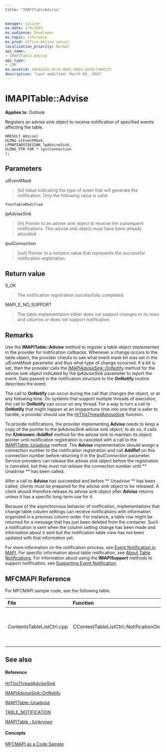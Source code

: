 ```yaml
---
title: "IMAPITableAdvise"
 
 
manager: soliver
ms.date: 3/9/2015
ms.audience: Developer
ms.topic: reference
ms.prod: office-online-server
localization_priority: Normal
api_name:
- IMAPITable.Advise
api_type:
- COM
ms.assetid: e8b5d21e-dc14-4b61-96b3-a51bcfa0d232
description: "Last modified: March 09, 2015"
---
```


# IMAPITable::Advise

  
  
**Applies to**: Outlook 
  
Registers an advise sink object to receive notification of specified events affecting the table.
  
```
HRESULT Advise(
ULONG ulEventMask,
LPMAPIADVISESINK lpAdviseSink,
ULONG_PTR FAR * lpulConnection
);
```

## Parameters

 _ulEventMask_
  
> [in] Value indicating the type of event that will generate the notification. Only the following value is valid:
    
 `fnevTableModified`
  
 _lpAdviseSink_
  
> [in] Pointer to an advise sink object to receive the subsequent notifications. This advise sink object must have been already allocated.
    
 _lpulConnection_
  
> [out] Pointer to a nonzero value that represents the successful notification registration.
    
## Return value

S_OK 
  
> The notification registration successfully completed.
    
MAPI_E_NO_SUPPORT 
  
> The table implementation either does not support changes to its rows and columns or does not support notification.
    
## Remarks

Use the **IMAPITable::Advise** method to register a table object implemented in the provider for notification callbacks. Whenever a change occurs to the table object, the provider checks to see what event mask bit was set in the  _ulEventMask_ parameter and thus what type of change occurred. If a bit is set, then the provider calls the [IMAPIAdviseSink::OnNotify](imapiadvisesink-onnotify.md) method for the advise sink object indicated by the  _lpAdviseSink_ parameter to report the event. Data passed in the notification structure to the **OnNotify** routine describes the event. 
  
The call to **OnNotify** can occur during the call that changes the object, or at any following time. On systems that support multiple threads of execution, the call to **OnNotify** can occur on any thread. For a way to turn a call to **OnNotify** that might happen at an inopportune time into one that is safer to handle, a provider should use the [HrThisThreadAdviseSink](hrthisthreadadvisesink.md) function. 
  
To provide notifications, the provider implementing **Advise** needs to keep a copy of the pointer to the  _lpAdviseSink_ advise sink object; to do so, it calls the **IUnknown::AddRef** method for the advise sink to maintain its object pointer until notification registration is canceled with a call to the [IMAPITable::Unadvise](imapitable-unadvise.md) method. The **Advise** implementation should assign a connection number to the notification registration and call **AddRef** on this connection number before returning it in the  _lpulConnection_ parameter. Service providers can release the advise sink object before the registration is canceled, but they must not release the connection number until ** Unadvise ** has been called. 
  
After a call to **Advise** has succeeded and before ** Unadvise ** has been called, clients must be prepared for the advise sink object to be released. A client should therefore release its advise sink object after **Advise** returns unless it has a specific long-term use for it. 
  
Because of the asynchronous behavior of notification, implementations that change table column settings can receive notifications with information organized in a previous column order. For instance, a table row might be returned for a message that has just been deleted from the container. Such a notification is sent when the column setting change has been made and information about it sent but the notification table view has not been updated with that information yet.
  
For more information on the notification process, see [Event Notification in MAPI](event-notification-in-mapi.md). For specific information about table notification, see [About Table Notifications](about-table-notifications.md). For information about using the **IMAPISupport** methods to support notification, see [Supporting Event Notification](supporting-event-notification.md).
  
## MFCMAPI Reference

For MFCMAPI sample code, see the following table.
  
|**File**|**Function**|**Comment**|
|:-----|:-----|:-----|
|ContentsTableListCtrl.cpp  <br/> |CContestTableListCtrl::NotificationOn  <br/> |MFCMAPI uses the **IMAPITable::Advise** method to register for notifications to allow the table view to stay current.  <br/> |
   
## See also

#### Reference

[HrThisThreadAdviseSink](hrthisthreadadvisesink.md)
  
[IMAPIAdviseSink::OnNotify](imapiadvisesink-onnotify.md)
  
[IMAPITable::Unadvise](imapitable-unadvise.md)
  
[TABLE_NOTIFICATION](table_notification.md)
  
[IMAPITable : IUnknown](imapitableiunknown.md)
#### Concepts

[MFCMAPI as a Code Sample](mfcmapi-as-a-code-sample.md)

